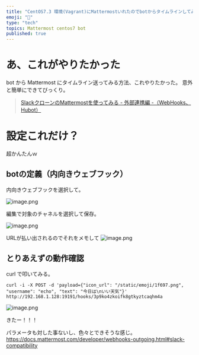 ```yaml
---
title: "CentOS7.3 環境(Vagrant)にMattermostいれたのでbotからタイムラインしてみる（WebHooks）その２"
emoji: "📝"
type: "tech"
topics: Mattermost centos7 bot
published: true
---
```


# あ、これがやりたかった
bot から Mattermost にタイムライン送ってみる方法、これやりたかった。
意外と簡単にできてびっくり。

> [SlackクローンのMattermostを使ってみる - 外部連携編 -（WebHooks、Hubot）](http://qiita.com/terukizm/items/4524249dd7f1298fdc06)

# 設定これだけ？
超かんたんｗ

## botの定義（内向きウェブフック）
内向きウェブフックを選択して。

![image.png](https://qiita-image-store.s3.amazonaws.com/0/44540/5ab96281-0f8f-23ad-9f46-72861bd2aa79.png)

編集で対象のチャネルを選択して保存。

![image.png](https://qiita-image-store.s3.amazonaws.com/0/44540/56e89d8c-f567-6c9c-5c82-7b1e0c4bc723.png)

URLが払い出されるのでそれをメモして
![image.png](https://qiita-image-store.s3.amazonaws.com/0/44540/9fff105a-ba8c-5314-ae52-af8e8417f863.png)

## とりあえずの動作確認
curl で叩いてみる。

```bash:
curl -i -X POST -d 'payload={"icon_url": "/static/emoji/1f697.png", "username": "echo", "text": "今日は\nいい天気"}' http://192.168.1.128:19191/hooks/3p9ko4zkoifk8gtkyztcaqhm4a
```

![image.png](https://qiita-image-store.s3.amazonaws.com/0/44540/20a7a00e-c371-fb18-99be-db47b7c7ddc0.png)

きたー！！！

パラメータも対した事ないし、色々とできそうな感じ。
https://docs.mattermost.com/developer/webhooks-outgoing.html#slack-compatibility


